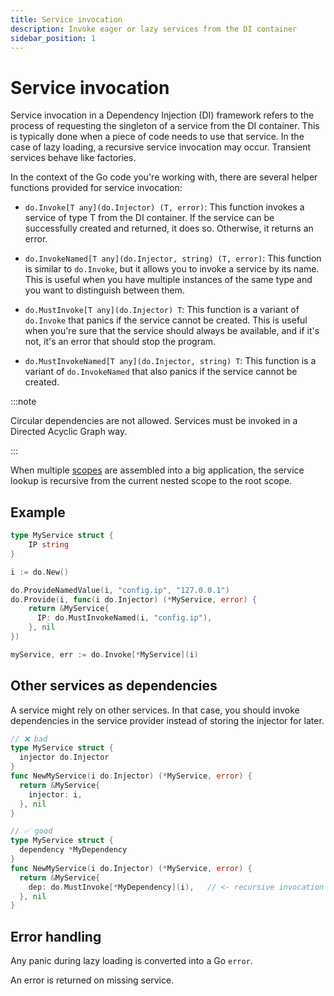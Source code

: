 ```yaml
---
title: Service invocation
description: Invoke eager or lazy services from the DI container
sidebar_position: 1
---
```


# Service invocation

Service invocation in a Dependency Injection (DI) framework refers to the process of requesting the singleton of a service from the DI container. This is typically done when a piece of code needs to use that service. In the case of lazy loading, a recursive service invocation may occur. Transient services behave like factories.

In the context of the Go code you're working with, there are several helper functions provided for service invocation:

- `do.Invoke[T any](do.Injector) (T, error)`: This function invokes a service of type T from the DI container. If the service can be successfully created and returned, it does so. Otherwise, it returns an error.

- `do.InvokeNamed[T any](do.Injector, string) (T, error)`: This function is similar to `do.Invoke`, but it allows you to invoke a service by its name. This is useful when you have multiple instances of the same type and you want to distinguish between them.

- `do.MustInvoke[T any](do.Injector) T`: This function is a variant of `do.Invoke` that panics if the service cannot be created. This is useful when you're sure that the service should always be available, and if it's not, it's an error that should stop the program.

- `do.MustInvokeNamed[T any](do.Injector, string) T`: This function is a variant of `do.InvokeNamed` that also panics if the service cannot be created.

:::note

Circular dependencies are not allowed. Services must be invoked in a Directed Acyclic Graph way.

:::

When multiple [scopes](../scopes/scope.md) are assembled into a big application, the service lookup is recursive from the current nested scope to the root scope.

## Example

```go
type MyService struct {
    IP string
}

i := do.New()

do.ProvideNamedValue(i, "config.ip", "127.0.0.1")
do.Provide(i, func(i do.Injector) (*MyService, error) {
    return &MyService{
      IP: do.MustInvokeNamed(i, "config.ip"),
    }, nil
})

myService, err := do.Invoke[*MyService](i)
```

## Other services as dependencies

A service might rely on other services. In that case, you should invoke dependencies in the service provider instead of storing the injector for later.

```go
// ❌ bad
type MyService struct {
  injector do.Injector
}
func NewMyService(i do.Injector) (*MyService, error) {
  return &MyService{
    injector: i,
  }, nil
}

// ✅ good
type MyService struct {
  dependency *MyDependency
}
func NewMyService(i do.Injector) (*MyService, error) {
  return &MyService{
    dep: do.MustInvoke[*MyDependency](i),   // <- recursive invocation on service construction
  }, nil
}
```

## Error handling

Any panic during lazy loading is converted into a Go `error`.

An error is returned on missing service.
